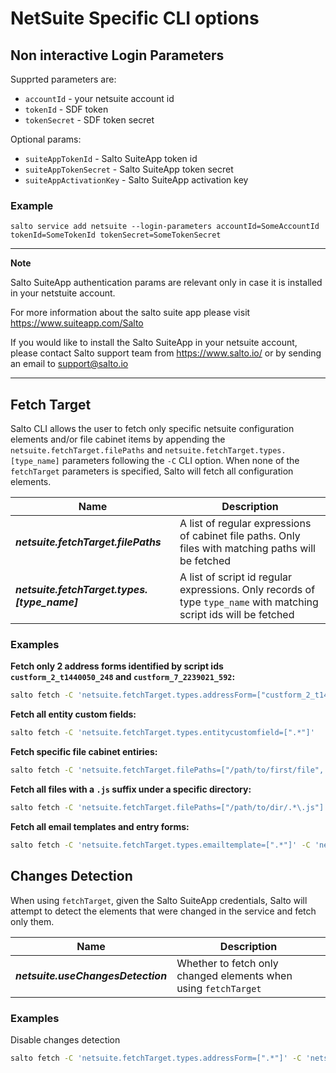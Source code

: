 # NetSuite Specific CLI options

## Non interactive Login Parameters
Supprted parameters are:
* `accountId` - your netsuite account id
* `tokenId` - SDF token
* `tokenSecret` - SDF token secret

Optional params:
* `suiteAppTokenId` - Salto SuiteApp token id 
* `suiteAppTokenSecret` - Salto SuiteApp token secret
* `suiteAppActivationKey` - Salto SuiteApp activation key

### Example
```
salto service add netsuite --login-parameters accountId=SomeAccountId tokenId=SomeTokenId tokenSecret=SomeTokenSecret
```

---

**Note**

Salto SuiteApp authentication params are relevant only in case it is installed in your netstuite account.

For more information about the salto suite app please visit https://www.suiteapp.com/Salto

If you would like to install the Salto SuiteApp in your netsuite account, please contact Salto support team from https://www.salto.io/ or by sending an email to support@salto.io

---


## Fetch Target
Salto CLI allows the user to fetch only specific netsuite configuration elements and/or file cabinet items by appending the ```netsuite.fetchTarget.filePaths``` and ```netsuite.fetchTarget.types.[type_name]``` parameters following the ```-C``` CLI option.
When none of the ```fetchTarget``` parameters is specified, Salto will fetch all configuration elements.

| Name | Description |
| ---  | --- |
| ***netsuite.fetchTarget.filePaths*** | A list of regular expressions of cabinet file paths. Only files with matching paths will be fetched|
| ***netsuite.fetchTarget.types.[type_name]***  | A list of script id regular expressions. Only records of type ```type_name``` with matching script ids will be fetched|


### Examples
**Fetch only 2 address forms identified by script ids ```custform_2_t1440050_248``` and ```custform_7_2239021_592```:**

```bash
salto fetch -C 'netsuite.fetchTarget.types.addressForm=["custform_2_t1440050_248", "custform_7_2239021_592"]'
```

**Fetch all entity custom fields:**

```bash
salto fetch -C 'netsuite.fetchTarget.types.entitycustomfield=[".*"]'
```

**Fetch specific file cabinet entiries:**
```bash
salto fetch -C 'netsuite.fetchTarget.filePaths=["/path/to/first/file", "/path/to/second/file"]'
```

**Fetch all files with a ```.js``` suffix under a specific directory:**
```bash
salto fetch -C 'netsuite.fetchTarget.filePaths=["/path/to/dir/.*\.js"]'
```

**Fetch all email templates and entry forms:**
```bash
salto fetch -C 'netsuite.fetchTarget.types.emailtemplate=[".*"]' -C 'netsuite.fetchTarget.types.entryForm=[".*"]'
```

## Changes Detection
When using `fetchTarget`, given the Salto SuiteApp credentials, Salto will attempt to detect the elements that were changed in the service and fetch only them.

| Name |  Description |
| --- | --- |
| ***netsuite.useChangesDetection*** | Whether to fetch only changed elements when using `fetchTarget`

### Examples
Disable changes detection

```bash
salto fetch -C 'netsuite.fetchTarget.types.addressForm=[".*"]' -C 'netsuite.useChangesDetection=false'
```